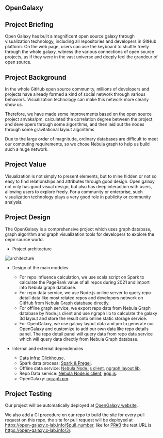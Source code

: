 ## OpenGalaxy

## Project Briefing

Open Galaxy has built a magnificent open source galaxy through visualization technology, including all repositories and developers in GitHub platform. On the web page, users can use the keyboard to shuttle freely through the whole galaxy, witness the various connections of open source projects, as if they were in the vast universe and deeply feel the grandeur of open source.

## Project Background

In the whole GitHub open source community, millions of developers and projects have already formed a kind of social network through various behaviors. Visualization technology can make this network more clearly show us.

Therefore, we have made some improvements based on the open source project anvaka/pm, calculated the correlation degree between the project and developers through some algorithms, and then laid out the nodes through some gravitational layout algorithms.

Due to the large order of magnitude, ordinary databases are difficult to meet our computing requirements, so we chose Nebula graph to help us build such a huge network.

## Project Value

Visualization is not simply to present elements, but to mine hidden or not so easy to find relationships and attributes through good design. Open galaxy not only has good visual design, but also has deep interaction with users, allowing users to explore freely. For a community or enterprise, such visualization technology plays a very good role in publicity or community analysis.

## Project Design

The OpenGalaxy is a comprehensive project which uses graph database, graph algorithm and graph visualization tools for developers to explore the oepn source world.

* Project architecture

![architecture](https://www.plantuml.com/plantuml/png/LP4nRnin38Lt_GeYkxjqyr0aI0etG96uyTALT-BfLClIWQAQ64N-UsLAZQzUZEDxxzCJTPi5MSefc2ab8ORdXU8E0xwTuOx7sGkDKfYCYSaItFpS11pK18TKU2HuG45uZ1FZ3M06wwjJ2DYxMRPm5mBil7mh0uJam5xCFi9zyEDnJYMJkOm6p9NzH4C923l6PLPMTFtKmu9yr55U6dv88kcqXNiCOmtLoHuTlM0ymgkN6VPCZaAFlz2IMiy3yMy_agBOviOADDMcQh8aw4EhcPktyPugwDElt87FqnHyf5RrFsXo7IffMRTpwWnuJaKQCUhe7p0gxo0eVgn_YT5rOEw7NX-cdGD_3DJV-ePQlj-jogg_hrmjhWPtrT-DiHusDht6pHTTiFluOfilcmaeFaNuKOZFAklhLZsvgkjclxujYSNavIf6rxN7ashLl4hcclpyq5VuNHTZwl3Zw1fkVPLXsAx2RBUmkhAfZIwFk56XpM2FaOAvfMZBAVm5)

* Design of the main modules
  * For repo influence calculation, we use scala script on Spark to calculate the PageRank value of all repos during 2021 and import into Nebula graph database.
  * For repo data service, we use Node.js online server to query repo detail data like most related repos and developers network on GitHub from Nebula Graph database directly.
  * For offline graph service, we export repo data from Nebula Graph database by Node.js client and use ngraph lib to calculate the galaxy 3d layout and store the result onto online static storage service.
  * For OpenGalaxy, we use galaxy layout data and pm to generate our OpenGalaxy and customize to add our own data like repo details panel. The repo detail panel will query data from repo data service which will query data directly from Nebula Graph database.

* Internal and external dependencies
  * Data infra: [Clickhouse](https://github.com/ClickHouse/ClickHouse).
  * Spark data process: [Spark & Pregel](https://github.com/apache/spark).
  * Offline data service: [Nebula Node.js client](https://github.com/vesoft-inc/nebula-node), [ngraph layout lib](https://github.com/anvaka/ngraph.offline.layout),
  * Repo Data service: [Nebula Node.js client](https://github.com/vesoft-inc/nebula-node), [egg.js](https://github.com/eggjs/egg).
  * OpenGalaxy: [ngraph pm](https://github.com/anvaka/pm).

## Project Testing

Our project will be automatically deployed at [OpenGalaxy website](https://open-galaxy.x-lab.info/).

We also add a CI procedure on our repo to build the site for every pull request on this repo, the site for pull request will be deployed at https://open-galaxy.x-lab.info/$pull_number, like for [PR#3](https://github.com/X-lab2017/open-galaxy/pull/3) the test URL is https://open-galaxy.x-lab.info/3/.